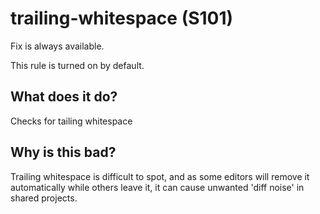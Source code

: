 # trailing-whitespace (S101)
Fix is always available.

This rule is turned on by default.

## What does it do?
Checks for tailing whitespace

## Why is this bad?
Trailing whitespace is difficult to spot, and as some editors will remove it
automatically while others leave it, it can cause unwanted 'diff noise' in
shared projects.
